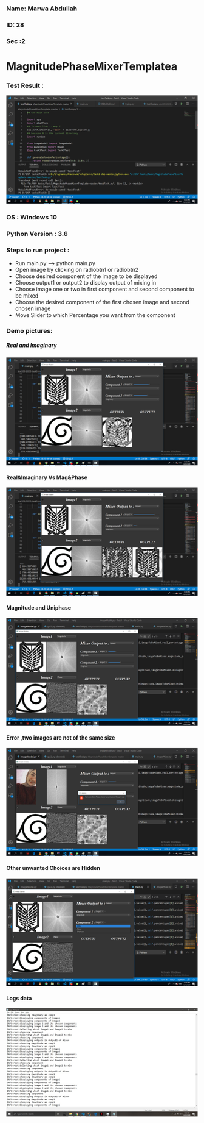 
### Name: Marwa Abdullah
### ID: 28
### Sec :2

# MagnitudePhaseMixerTemplatea

### **Test Result** :
![alt text](testresult.png "Logo Title Text 1")

### OS : Windows 10
### Python Version : 3.6


### **Steps to run project** :
* Run main.py --> python main.py
* Open image by clicking on radiobtn1 or radiobtn2 
* Choose desired component of the image to be displayed
* Choose output1 or output2 to display output of mixing in 
* Choose image one or two in first component and second component to be mixed
* Choose the desired component of the first chosen image and second chosen image 
* Move Slider to which Percentage you want from the component

### **Demo pictures:**
##### Real and Imaginary
![alt text](mixrealandimaginary.png "Logo Title Text 1")

#### Real&Imaginary Vs Mag&Phase
![alt text](Realvsmag.png "Logo Title Text 1")

#### Magnitude and Uniphase
![alt text](maganduniphase.png "Logo Title Text 1")

#### Error ,two images are not of the same size
![alt text](nosamesize.png "Logo Title Text 1")

#### Other unwanted Choices are Hidden
![alt text](otherchoiceshideen.png "Logo Title Text 1")

#### Logs data 
![alt text](Logging.png "Logo Title Text 1")
